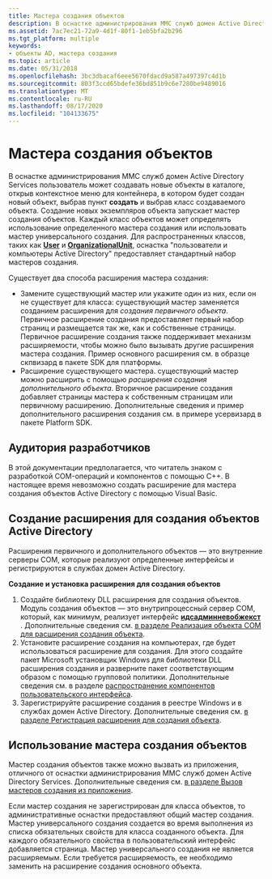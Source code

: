 ```yaml
---
title: Мастера создания объектов
description: В оснастке администрирования MMC служб домен Active Directory Services пользователь может создавать новые объекты в каталоге, открыв контекстное меню для контейнера, в котором будет создан новый объект, выбрав пункт Создать и выбрав класс создаваемого объекта. Создание новых экземпляров объекта запускает мастер создания объектов. Каждый класс объектов может определять использование определенного мастера создания или использовать мастер универсального создания. Для распространенных классов, таких как User и organizationalUnit, оснастка "пользователи и компьютеры Active Directory" предоставляет стандартный набор мастеров создания. Существует два способа расширить мастер создания, заменить существующий мастер или указать один из них, если он не существует для класса, который заменил существующий мастер, создав модуль создания основного объекта. Первичное расширение создания предоставляет первый набор страниц и размещается так же, как и собственные страницы. Первичное расширение создания также поддерживает механизм расширяемости, чтобы можно было вызывать другие расширения мастера создания. Пример основного расширения см. в образце скпвизард в пакете SDK для платформы. Расширение существующего мастера. существующий мастер можно расширить с помощью расширения создания дополнительного объекта. Вторичное расширение создания добавляет страницы мастера к собственным страницам или первичному расширению. Дополнительные сведения и пример дополнительного расширения создания см. в примере усервизард в пакете Platform SDK.
ms.assetid: 7ac7ec21-72a9-4d1f-80f1-1eb5bfa2b296
ms.tgt_platform: multiple
keywords:
- объекты AD, мастера создания
ms.topic: article
ms.date: 05/31/2018
ms.openlocfilehash: 3bc3dbacaf6eee5670fdacd9a587a497397c4d1b
ms.sourcegitcommit: 803f3ccd65bdefe36bd851b9c6e7280be9489016
ms.translationtype: MT
ms.contentlocale: ru-RU
ms.lasthandoff: 08/17/2020
ms.locfileid: "104133675"
---
```

# <a name="object-creation-wizards"></a>Мастера создания объектов

В оснастке администрирования MMC служб домен Active Directory Services пользователь может создавать новые объекты в каталоге, открыв контекстное меню для контейнера, в котором будет создан новый объект, выбрав пункт **создать** и выбрав класс создаваемого объекта. Создание новых экземпляров объекта запускает мастер создания объектов. Каждый класс объектов может определять использование определенного мастера создания или использовать мастер универсального создания. Для распространенных классов, таких как [**User**](/windows/desktop/ADSchema/c-user) и [**OrganizationalUnit**](/windows/desktop/ADSchema/c-organizationalunit), оснастка "пользователи и компьютеры Active Directory" предоставляет стандартный набор мастеров создания.

Существует два способа расширения мастера создания:

-   Замените существующий мастер или укажите один из них, если он не существует для класса: существующий мастер заменяется созданием расширения для *создания первичного объекта*. Первичное расширение создания предоставляет первый набор страниц и размещается так же, как и собственные страницы. Первичное расширение создания также поддерживает механизм расширяемости, чтобы можно было вызывать другие расширения мастера создания. Пример основного расширения см. в образце скпвизард в пакете SDK для платформы.
-   Расширение существующего мастера. существующий мастер можно расширить с помощью *расширения создания дополнительного объекта*. Вторичное расширение создания добавляет страницы мастера к собственным страницам или первичному расширению. Дополнительные сведения и пример дополнительного расширения создания см. в примере усервизард в пакете Platform SDK.

## <a name="developer-audience"></a>Аудитория разработчиков

В этой документации предполагается, что читатель знаком с разработкой COM-операций и компонентов с помощью C++. В настоящее время невозможно создать расширение для мастера создания объектов Active Directory с помощью Visual Basic.

## <a name="creating-an-active-directory-object-creation-extension"></a>Создание расширения для создания объектов Active Directory

Расширения первичного и дополнительного объектов — это внутренние серверы COM, которые реализуют определенные интерфейсы и регистрируются в службах домен Active Directory.

**Создание и установка расширения для создания объектов**

1.  Создайте библиотеку DLL расширения для создания объектов. Модуль создания объектов — это внутрипроцессный сервер COM, который, как минимум, реализует интерфейс [**идсадминневобжекст**](/windows/desktop/api/DSAdmin/nn-dsadmin-idsadminnewobjext) . Дополнительные сведения см. [в разделе Реализация объекта COM для расширения создания объекта](implementing-the-object-creation-extension-com-object.md).
2.  Установите расширение создания на компьютерах, где будет использоваться расширение для создания. Для этого создайте пакет Microsoft установщик Windows для библиотеки DLL расширения создания и разверните пакет соответствующим образом с помощью групповой политики. Дополнительные сведения см. в разделе [распространение компонентов пользовательского интерфейса](distributing-user-interface-components.md).
3.  Зарегистрируйте расширение создания в реестре Windows и в службах домен Active Directory. Дополнительные сведения см. [в разделе Регистрация расширения для создания объекта](registering-the-object-creation-extension.md).

## <a name="using-an-object-creation-wizard"></a>Использование мастера создания объектов

Мастер создания объектов также можно вызвать из приложения, отличного от оснастки администрирования MMC служб домен Active Directory Services. Дополнительные сведения см. [в разделе Вызов мастеров создания из приложения](invoking-creation-wizards-from-your-application.md).

Если мастер создания не зарегистрирован для класса объектов, то административные оснастки предоставляют общий мастер создания. Мастер универсального создания создается во время выполнения из списка обязательных свойств для класса созданного объекта. Для каждого обязательного свойства в пользовательский интерфейс добавляется страница. Мастер универсального создания не является расширяемым. Если требуется расширяемость, ее необходимо заменить на расширение создания основного объекта.

 

 